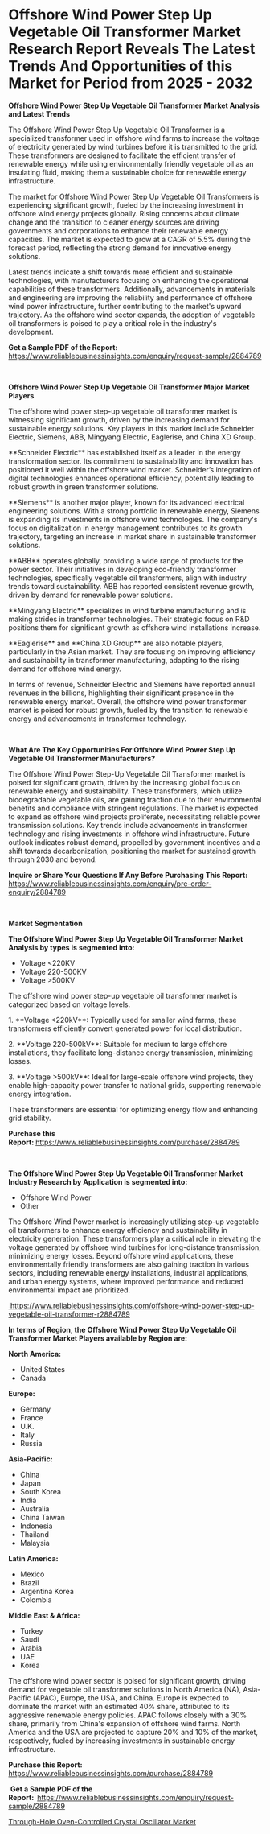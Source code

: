<p><h1>Offshore Wind Power Step Up Vegetable Oil Transformer Market Research Report Reveals The Latest Trends And Opportunities of this Market for Period from 2025 - 2032</h1></p><p><strong>Offshore Wind Power Step Up Vegetable Oil Transformer Market Analysis and Latest Trends</strong></p>
<p><p>The Offshore Wind Power Step Up Vegetable Oil Transformer is a specialized transformer used in offshore wind farms to increase the voltage of electricity generated by wind turbines before it is transmitted to the grid. These transformers are designed to facilitate the efficient transfer of renewable energy while using environmentally friendly vegetable oil as an insulating fluid, making them a sustainable choice for renewable energy infrastructure.</p><p>The market for Offshore Wind Power Step Up Vegetable Oil Transformers is experiencing significant growth, fueled by the increasing investment in offshore wind energy projects globally. Rising concerns about climate change and the transition to cleaner energy sources are driving governments and corporations to enhance their renewable energy capacities. The market is expected to grow at a CAGR of 5.5% during the forecast period, reflecting the strong demand for innovative energy solutions.</p><p>Latest trends indicate a shift towards more efficient and sustainable technologies, with manufacturers focusing on enhancing the operational capabilities of these transformers. Additionally, advancements in materials and engineering are improving the reliability and performance of offshore wind power infrastructure, further contributing to the market's upward trajectory. As the offshore wind sector expands, the adoption of vegetable oil transformers is poised to play a critical role in the industry's development.</p></p>
<p><strong>Get a Sample PDF of the Report:&nbsp;</strong> <a href="https://www.reliablebusinessinsights.com/enquiry/request-sample/2884789?utm_campaign=2794&utm_medium=2&utm_source=Github&utm_content=ia&utm_term=13032025&utm_id=offshore-wind-power-step-up-vegetable-oil-transformer">https://www.reliablebusinessinsights.com/enquiry/request-sample/2884789</a></p>
<p>&nbsp;</p>
<p><strong>Offshore Wind Power Step Up Vegetable Oil Transformer Major Market Players</strong></p>
<p><p>The offshore wind power step-up vegetable oil transformer market is witnessing significant growth, driven by the increasing demand for sustainable energy solutions. Key players in this market include Schneider Electric, Siemens, ABB, Mingyang Electric, Eaglerise, and China XD Group. </p><p>**Schneider Electric** has established itself as a leader in the energy transformation sector. Its commitment to sustainability and innovation has positioned it well within the offshore wind market. Schneider’s integration of digital technologies enhances operational efficiency, potentially leading to robust growth in green transformer solutions.</p><p>**Siemens** is another major player, known for its advanced electrical engineering solutions. With a strong portfolio in renewable energy, Siemens is expanding its investments in offshore wind technologies. The company's focus on digitalization in energy management contributes to its growth trajectory, targeting an increase in market share in sustainable transformer solutions.</p><p>**ABB** operates globally, providing a wide range of products for the power sector. Their initiatives in developing eco-friendly transformer technologies, specifically vegetable oil transformers, align with industry trends toward sustainability. ABB has reported consistent revenue growth, driven by demand for renewable power solutions.</p><p>**Mingyang Electric** specializes in wind turbine manufacturing and is making strides in transformer technologies. Their strategic focus on R&D positions them for significant growth as offshore wind installations increase.</p><p>**Eaglerise** and **China XD Group** are also notable players, particularly in the Asian market. They are focusing on improving efficiency and sustainability in transformer manufacturing, adapting to the rising demand for offshore wind energy.</p><p>In terms of revenue, Schneider Electric and Siemens have reported annual revenues in the billions, highlighting their significant presence in the renewable energy market. Overall, the offshore wind power transformer market is poised for robust growth, fueled by the transition to renewable energy and advancements in transformer technology.</p></p>
<p>&nbsp;</p>
<p><strong>What Are The Key Opportunities For Offshore Wind Power Step Up Vegetable Oil Transformer Manufacturers?</strong></p>
<p><p>The Offshore Wind Power Step-Up Vegetable Oil Transformer market is poised for significant growth, driven by the increasing global focus on renewable energy and sustainability. These transformers, which utilize biodegradable vegetable oils, are gaining traction due to their environmental benefits and compliance with stringent regulations. The market is expected to expand as offshore wind projects proliferate, necessitating reliable power transmission solutions. Key trends include advancements in transformer technology and rising investments in offshore wind infrastructure. Future outlook indicates robust demand, propelled by government incentives and a shift towards decarbonization, positioning the market for sustained growth through 2030 and beyond.</p></p>
<p><strong>Inquire or Share Your Questions If Any Before Purchasing This Report:</strong> <a href="https://www.reliablebusinessinsights.com/enquiry/pre-order-enquiry/2884789?utm_campaign=2794&utm_medium=2&utm_source=Github&utm_content=ia&utm_term=13032025&utm_id=offshore-wind-power-step-up-vegetable-oil-transformer">https://www.reliablebusinessinsights.com/enquiry/pre-order-enquiry/2884789</a></p>
<p>&nbsp;</p>
<p><strong>Market Segmentation</strong></p>
<p><strong>The Offshore Wind Power Step Up Vegetable Oil Transformer Market Analysis by types is segmented into:</strong></p>
<p><ul><li>Voltage <220KV</li><li>Voltage 220-500KV</li><li>Voltage >500KV</li></ul></p>
<p><p>The offshore wind power step-up vegetable oil transformer market is categorized based on voltage levels. </p><p>1. **Voltage <220kV**: Typically used for smaller wind farms, these transformers efficiently convert generated power for local distribution.</p><p>2. **Voltage 220-500kV**: Suitable for medium to large offshore installations, they facilitate long-distance energy transmission, minimizing losses.</p><p>3. **Voltage >500kV**: Ideal for large-scale offshore wind projects, they enable high-capacity power transfer to national grids, supporting renewable energy integration. </p><p>These transformers are essential for optimizing energy flow and enhancing grid stability.</p></p>
<p><strong>Purchase this Report:&nbsp;</strong><a href="https://www.reliablebusinessinsights.com/purchase/2884789?utm_campaign=2794&utm_medium=2&utm_source=Github&utm_content=ia&utm_term=13032025&utm_id=offshore-wind-power-step-up-vegetable-oil-transformer">https://www.reliablebusinessinsights.com/purchase/2884789</a></p>
<p>&nbsp;</p>
<p><strong>The Offshore Wind Power Step Up Vegetable Oil Transformer Market Industry Research by Application is segmented into:</strong></p>
<p><ul><li>Offshore Wind Power</li><li>Other</li></ul></p>
<p><p>The Offshore Wind Power market is increasingly utilizing step-up vegetable oil transformers to enhance energy efficiency and sustainability in electricity generation. These transformers play a critical role in elevating the voltage generated by offshore wind turbines for long-distance transmission, minimizing energy losses. Beyond offshore wind applications, these environmentally friendly transformers are also gaining traction in various sectors, including renewable energy installations, industrial applications, and urban energy systems, where improved performance and reduced environmental impact are prioritized.</p></p>
<p><a href="https://www.reliablebusinessinsights.com/offshore-wind-power-step-up-vegetable-oil-transformer-r2884789?utm_campaign=2794&utm_medium=2&utm_source=Github&utm_content=ia&utm_term=13032025&utm_id=offshore-wind-power-step-up-vegetable-oil-transformer">&nbsp;https://www.reliablebusinessinsights.com/offshore-wind-power-step-up-vegetable-oil-transformer-r2884789</a></p>
<p><strong>In terms of Region, the Offshore Wind Power Step Up Vegetable Oil Transformer Market Players available by Region are:</strong></p>
<p>
    <p> <strong> North America: </strong>
        <ul>
            <li>United States</li>
            <li>Canada</li>
        </ul>
        </p> 
    <p> <strong> Europe: </strong>
        <ul>
            <li>Germany</li>
            <li>France</li>
            <li>U.K.</li>
            <li>Italy</li>
            <li>Russia</li>
        </ul>
        </p> 
    <p> <strong> Asia-Pacific: </strong>
        <ul>
            <li>China</li>
            <li>Japan</li>
            <li>South Korea</li>
            <li>India</li>
            <li>Australia</li>
            <li>China Taiwan</li>
            <li>Indonesia</li>
            <li>Thailand</li>
            <li>Malaysia</li>
        </ul>
        </p> 
    <p> <strong> Latin America: </strong>
        <ul>
            <li>Mexico</li>
            <li>Brazil</li>
            <li>Argentina Korea</li>
            <li>Colombia</li>
        </ul>
        </p> 
    <p> <strong> Middle East & Africa: </strong>
        <ul>
            <li>Turkey</li>
            <li>Saudi</li>
            <li>Arabia</li>
            <li>UAE</li>
            <li>Korea</li>
        </ul>
    </p>
    </p>
<p><p>The offshore wind power sector is poised for significant growth, driving demand for vegetable oil transformer solutions in North America (NA), Asia-Pacific (APAC), Europe, the USA, and China. Europe is expected to dominate the market with an estimated 40% share, attributed to its aggressive renewable energy policies. APAC follows closely with a 30% share, primarily from China's expansion of offshore wind farms. North America and the USA are projected to capture 20% and 10% of the market, respectively, fueled by increasing investments in sustainable energy infrastructure.</p></p>
<p><strong>Purchase this Report: </strong><a href="https://www.reliablebusinessinsights.com/purchase/2884789?utm_campaign=2794&utm_medium=2&utm_source=Github&utm_content=ia&utm_term=13032025&utm_id=offshore-wind-power-step-up-vegetable-oil-transformer">https://www.reliablebusinessinsights.com/purchase/2884789</a></p>
<p>&nbsp;<strong>Get a Sample PDF of the Report:&nbsp;&nbsp;</strong><a href="https://www.reliablebusinessinsights.com/enquiry/request-sample/2884789?utm_campaign=2794&utm_medium=2&utm_source=Github&utm_content=ia&utm_term=13032025&utm_id=offshore-wind-power-step-up-vegetable-oil-transformer">https://www.reliablebusinessinsights.com/enquiry/request-sample/2884789</a></p>
<p><strong></strong></p>
<p><p><a href="https://github.com/tszkintruca/Market-Research-Report-List-1/blob/main/through-hole-oven-controlled-crystal-oscillator-market.md?utm_campaign=2794&utm_medium=2&utm_source=Github&utm_content=ia&utm_term=13032025&utm_id=offshore-wind-power-step-up-vegetable-oil-transformer">Through-Hole Oven-Controlled Crystal Oscillator Market</a></p></p>